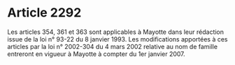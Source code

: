 # Article 2292

Les articles 354, 361 et 363 sont applicables à Mayotte dans leur rédaction issue de la loi n° 93-22 du 8 janvier 1993.   Les modifications apportées à ces articles par la loi n° 2002-304 du 4 mars 2002 relative au nom de famille entreront en vigueur à Mayotte à compter du 1er janvier 2007.
